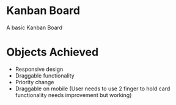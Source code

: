 
# Kanban Board

A basic Kanban Board

# Objects Achieved

- Responsive design
- Draggable functionality
- Priority change
- Draggable on mobile (User needs to use 2 finger to hold card functionality needs improvement but working)

